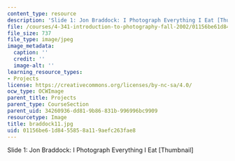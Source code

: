 ```yaml
---
content_type: resource
description: 'Slide 1: Jon Braddock: I Photograph Everything I Eat [Thumbnail]'
file: /courses/4-341-introduction-to-photography-fall-2002/01156be61d8455858a119aefc263fae8_braddock11.jpg
file_size: 737
file_type: image/jpeg
image_metadata:
  caption: ''
  credit: ''
  image-alt: ''
learning_resource_types:
- Projects
license: https://creativecommons.org/licenses/by-nc-sa/4.0/
ocw_type: OCWImage
parent_title: Projects
parent_type: CourseSection
parent_uid: 34260936-dd81-9b86-831b-996996bc9909
resourcetype: Image
title: braddock11.jpg
uid: 01156be6-1d84-5585-8a11-9aefc263fae8
---
```

Slide 1: Jon Braddock: I Photograph Everything I Eat [Thumbnail]